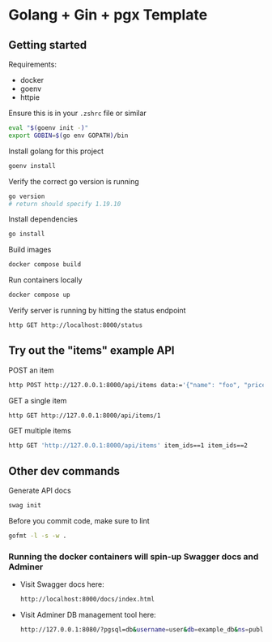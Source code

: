 # Golang + Gin + pgx Template

## Getting started

Requirements:
- docker
- goenv
- httpie

Ensure this is in your `.zshrc` file or similar
```sh
eval "$(goenv init -)"
export GOBIN=$(go env GOPATH)/bin
```

Install golang for this project
```sh
goenv install
```

Verify the correct go version is running
```sh
go version
# return should specify 1.19.10
```

Install dependencies
```sh
go install
```

Build images
```sh
docker compose build
```

Run containers locally
```sh
docker compose up
```

Verify server is running by hitting the status endpoint
```sh
http GET http://localhost:8000/status
```

## Try out the "items" example API

POST an item
```sh
http POST http://127.0.0.1:8000/api/items data:='{"name": "foo", "price": 3.14}'
```

GET a single item
```sh
http GET http://127.0.0.1:8000/api/items/1
```

GET multiple items
```sh
http GET 'http://127.0.0.1:8000/api/items' item_ids==1 item_ids==2
```

## Other dev commands

Generate API docs
```sh
swag init
```

Before you commit code, make sure to lint
```sh
gofmt -l -s -w .
```

### Running the docker containers will spin-up Swagger docs and Adminer

- Visit Swagger docs here:

    ```sh
    http://localhost:8000/docs/index.html
    ```

- Visit Adminer DB management tool here:

    ```sh
    http://127.0.0.1:8080/?pgsql=db&username=user&db=example_db&ns=public
    ```

